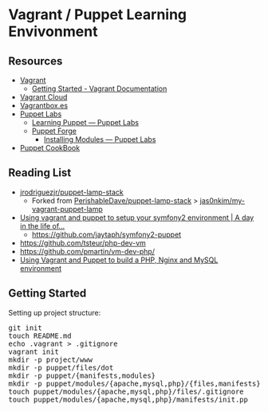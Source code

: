 Vagrant / Puppet  Learning Envivonment
=========================================

Resources
------------

* [Vagrant](http://www.vagrantup.com/)
    * [Getting Started - Vagrant Documentation](http://docs.vagrantup.com/v2/getting-started/)
* [Vagrant Cloud](https://vagrantcloud.com/)
* [Vagrantbox.es](http://www.vagrantbox.es/)
* [Puppet Labs](http://puppetlabs.com/)
    * [Learning Puppet — Puppet Labs](http://docs.puppetlabs.com/learning/introduction.html)
    * [Puppet Forge](https://forge.puppetlabs.com/)
        * [Installing Modules — Puppet Labs](http://docs.puppetlabs.com/puppet/latest/reference/modules_installing.html)
* [Puppet CookBook](http://www.puppetcookbook.com/)


Reading List
---------------

* [jrodriguezjr/puppet-lamp-stack](https://github.com/jrodriguezjr/puppet-lamp-stack)
    * Forked from [PerishableDave/puppet-lamp-stack](https://github.com/PerishableDave/puppet-lamp-stack) > [jas0nkim/my-vagrant-puppet-lamp](https://github.com/jas0nkim/my-vagrant-puppet-lamp)
* [Using vagrant and puppet to setup your symfony2 environment | A day in the life of…](https://www.adayinthelifeof.nl/2012/06/29/using-vagrant-and-puppet-to-setup-your-symfony2-environment/)
    * <https://github.com/jaytaph/symfony2-puppet>
* <https://github.com/tsteur/php-dev-vm>
* <https://github.com/pmartin/vm-dev-php/>
* [Using Vagrant and Puppet to build a PHP, Nginx and MySQL environment](http://jamesmcfadden.co.uk/using-vagrant-and-puppet-to-build-a-php-nginx-and-mysql-environment/)


Getting Started
--------------------

Setting up project structure:

<pre>
git init
touch README.md
echo .vagrant > .gitignore
vagrant init
mkdir -p project/www
mkdir -p puppet/files/dot
mkdir -p puppet/{manifests,modules}
mkdir -p puppet/modules/{apache,mysql,php}/{files,manifests}
touch puppet/modules/{apache,mysql,php}/files/.gitignore
touch puppet/modules/{apache,mysql,php}/manifests/init.pp

</pre>

